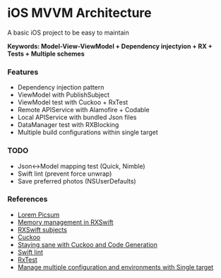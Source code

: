 # iOS MVVM Architecture

A basic iOS project to be easy to maintain

**Keywords: Model-View-ViewModel + Dependency injectyion + RX + Tests + Multiple schemes**

### Features
* Dependency injection pattern
* ViewModel with PublishSubject
* ViewModel test with Cuckoo + RxTest
* Remote APIService with Alamofire + Codable
* Local APIService with bundled Json files
* DataManager test with RXBlocking
* Multiple build configurations within single target

### TODO
* Json<->Model mapping test (Quick, Nimble)
* Swift lint (prevent force unwrap)
* Save preferred photos (NSUserDefaults)

### References
* [Lorem Picsum](https://picsum.photos)
* [Memory management in RXSwift](http://adamborek.com/memory-managment-rxswift/)
* [RXSwift subjects](https://medium.com/@dkhuong291/rxswift-subjects-part1-publishsubjects-103ff6b06932)
* [Cuckoo](https://github.com/Brightify/Cuckoo)
* [Staying sane with Cuckoo and Code Generation](http://www.thecodedself.com/cuckoo-and-code-generation/)
* [Swift lint](https://github.com/realm/SwiftLint)
* [RxTest](https://cocoapods.org/pods/RxTest)
* [Manage multiple configuration and environments with Single target](https://medium.com/@kavithakumarasamy89/xcode-build-settings-user-defined-settings-manage-multiple-environments-with-single-target-3e5c1a307999)